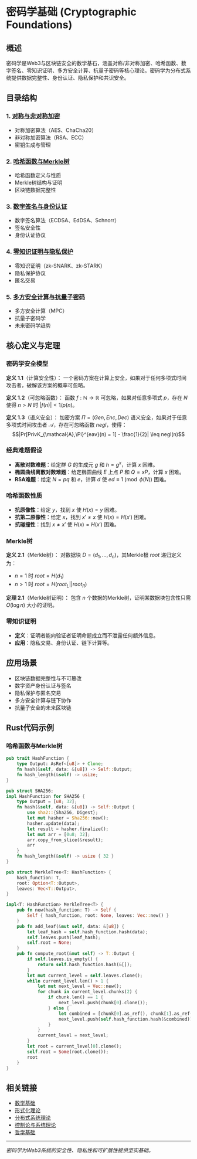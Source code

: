 # 密码学基础 (Cryptographic Foundations)

## 概述

密码学是Web3与区块链安全的数学基石，涵盖对称/非对称加密、哈希函数、数字签名、零知识证明、多方安全计算、抗量子密码等核心理论。密码学为分布式系统提供数据完整性、身份认证、隐私保护和共识安全。

## 目录结构

### 1. [对称与非对称加密](01_Symmetric_Asymmetric_Cryptography/)

- 对称加密算法（AES、ChaCha20）
- 非对称加密算法（RSA、ECC）
- 密钥生成与管理

### 2. [哈希函数与Merkle树](02_Hash_Functions_Merkle_Tree/)

- 哈希函数定义与性质
- Merkle树结构与证明
- 区块链数据完整性

### 3. [数字签名与身份认证](03_Digital_Signature_Authentication/)

- 数字签名算法（ECDSA、EdDSA、Schnorr）
- 签名安全性
- 身份认证协议

### 4. [零知识证明与隐私保护](04_Zero_Knowledge_Privacy/)

- 零知识证明（zk-SNARK、zk-STARK）
- 隐私保护协议
- 匿名交易

### 5. [多方安全计算与抗量子密码](05_MPC_Quantum_Resistant/)

- 多方安全计算（MPC）
- 抗量子密码学
- 未来密码学趋势

## 核心定义与定理

### 密码学安全模型

**定义 1.1**（计算安全性）：
一个密码方案在计算上安全，如果对于任何多项式时间攻击者，破解该方案的概率可忽略。

**定义 1.2**（可忽略函数）：
函数 $f: \mathbb{N} \to \mathbb{R}$ 可忽略，如果对任意多项式 $p$，存在 $N$ 使得 $n > N$ 时 $|f(n)| < 1/p(n)$。

**定义 1.3**（语义安全）：
加密方案 $\Pi = (Gen, Enc, Dec)$ 语义安全，如果对于任意多项式时间攻击者 $\mathcal{A}$，存在可忽略函数 $negl$，使得：
$$|Pr[PrivK_{\mathcal{A},\Pi}^{eav}(n) = 1] - \frac{1}{2}| \leq negl(n)$$

### 经典难题假设

- **离散对数难题**：给定群 $G$ 的生成元 $g$ 和 $h = g^x$，计算 $x$ 困难。
- **椭圆曲线离散对数难题**：给定椭圆曲线 $E$ 上点 $P$ 和 $Q = xP$，计算 $x$ 困难。
- **RSA难题**：给定 $N = pq$ 和 $e$，计算 $d$ 使 $ed \equiv 1 \pmod{\phi(N)}$ 困难。

### 哈希函数性质

- **抗原像性**：给定 $y$，找到 $x$ 使 $H(x) = y$ 困难。
- **抗第二原像性**：给定 $x$，找到 $x' \neq x$ 使 $H(x) = H(x')$ 困难。
- **抗碰撞性**：找到 $x \neq x'$ 使 $H(x) = H(x')$ 困难。

### Merkle树

**定义 2.1**（Merkle树）：
对数据块 $D = (d_1, ..., d_n)$，其Merkle根 $root$ 递归定义为：

- $n=1$ 时 $root = H(d_1)$
- $n>1$ 时 $root = H(root_L || root_R)$

**定理 2.1**（Merkle树证明）：
包含 $n$ 个数据的Merkle树，证明某数据块包含性只需 $O(\log n)$ 大小的证明。

### 零知识证明

- **定义**：证明者能向验证者证明命题成立而不泄露任何额外信息。
- **应用**：隐私交易、身份认证、链下计算等。

## 应用场景

- 区块链数据完整性与不可篡改
- 数字资产身份认证与签名
- 隐私保护与匿名交易
- 多方安全计算与链下协作
- 抗量子安全的未来区块链

## Rust代码示例

### 哈希函数与Merkle树

```rust
pub trait HashFunction {
    type Output: AsRef<[u8]> + Clone;
    fn hash(&self, data: &[u8]) -> Self::Output;
    fn hash_length(&self) -> usize;
}

pub struct SHA256;
impl HashFunction for SHA256 {
    type Output = [u8; 32];
    fn hash(&self, data: &[u8]) -> Self::Output {
        use sha2::{Sha256, Digest};
        let mut hasher = Sha256::new();
        hasher.update(data);
        let result = hasher.finalize();
        let mut arr = [0u8; 32];
        arr.copy_from_slice(&result);
        arr
    }
    fn hash_length(&self) -> usize { 32 }
}

pub struct MerkleTree<T: HashFunction> {
    hash_function: T,
    root: Option<T::Output>,
    leaves: Vec<T::Output>,
}

impl<T: HashFunction> MerkleTree<T> {
    pub fn new(hash_function: T) -> Self {
        Self { hash_function, root: None, leaves: Vec::new() }
    }
    pub fn add_leaf(&mut self, data: &[u8]) {
        let leaf_hash = self.hash_function.hash(data);
        self.leaves.push(leaf_hash);
        self.root = None;
    }
    pub fn compute_root(&mut self) -> T::Output {
        if self.leaves.is_empty() {
            return self.hash_function.hash(&[]);
        }
        let mut current_level = self.leaves.clone();
        while current_level.len() > 1 {
            let mut next_level = Vec::new();
            for chunk in current_level.chunks(2) {
                if chunk.len() == 1 {
                    next_level.push(chunk[0].clone());
                } else {
                    let combined = [chunk[0].as_ref(), chunk[1].as_ref()].concat();
                    next_level.push(self.hash_function.hash(&combined));
                }
            }
            current_level = next_level;
        }
        let root = current_level[0].clone();
        self.root = Some(root.clone());
        root
    }
}
```

## 相关链接

- [数学基础](../01_Mathematical_Foundations/)
- [形式化理论](../03_Formal_Theory/)
- [分布式系统理论](../04_Distributed_Systems_Theory/)
- [控制论与系统理论](../05_Control_Systems_Theory/)
- [哲学基础](../06_Philosophical_Foundations/)

---

*密码学为Web3系统的安全性、隐私性和可扩展性提供坚实基础。*
